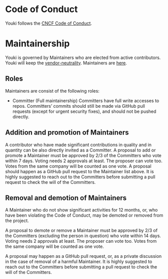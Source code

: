 # Code of Conduct

Youki follows the [CNCF Code of Conduct](https://github.com/cncf/foundation/blob/main/code-of-conduct.md).

# Maintainership

Youki is governed by Maintainers who are elected from active contributors.
Youki will keep the [vendor-neutrality](https://contribute.cncf.io/maintainers/community/vendor-neutrality/).
Maintainers are [here](./maintainer.md).

## Roles

Maintainers are consist of the following roles:

- Committer (Full maintainership)
    Committers have full write accesses to repos.
    Committers’ commits should still be made via GitHub pull requests (except for urgent security fixes), and should not be pushed directly.

## Addition and promotion of Maintainers

A contributor who have made significant contributions in quality and in quantity can be also directly invited as a Committer.
A proposal to add or promote a Maintainer must be approved by 2/3 of the Committers who vote within 7 days.
Voting needs 2 approvals at least. The proposer can vote too. Votes from the same company will be counted as one vote.
A proposal should happen as a GitHub pull request to the Maintainer list above. It is highly suggested to reach out to the Committers before submitting a pull request to check the will of the Committers.

## Removal and demotion of Maintainers

A Maintainer who do not show significant activities for 12 months, or, who have been violating the Code of Conduct, may be demoted or removed from the project.

A proposal to demote or remove a Maintainer must be approved by 2/3 of the Committers (excluding the person in question) who vote within 14 days.
Voting needs 2 approvals at least. The proposer can vote too. Votes from the same company will be counted as one vote.

A proposal may happen as a GitHub pull request, or, as a private discussion in the case of removal of a harmful Maintainer.
It is highly suggested to reach out to the Committers before submitting a pull request to check the will of the Committers.
